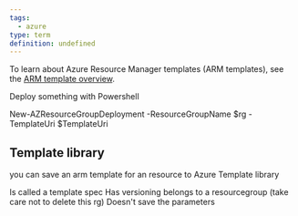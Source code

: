 ```yaml
---
tags:
  - azure
type: term
definition: undefined
---
```


To learn about Azure Resource Manager templates (ARM templates), see the [ARM template overview](https://learn.microsoft.com/en-us/azure/azure-resource-manager/templates/overview). 

Deploy something with Powershell

New-AZResourceGroupDeployment -ResourceGroupName $rg -TemplateUri $TemplateUri 


## Template library

you can save an arm template for an resource to Azure Template library

Is called a template spec
Has versioning
belongs to a resourcegroup (take care not to delete this rg)
Doesn't save the parameters
